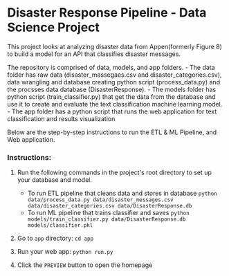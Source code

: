 # Disaster Response Pipeline - Data Science Project
This project looks at analyzing disaster data from Appen(formerly Figure 8) to build a model for an API that classifies disaster messages.

The repository is comprised of data, models, and app folders.
    - The data folder has raw data (disaster_massegaes.csv and disaster_categories.csv), data wrangling and database creating python script (process_data.py) and the procsses data database (DisasterResponse).
    - The models folder has python script (train_classifier.py) that get the data from the database and use it to create and evaluate the text classification machine learning model.
    - The app folder has a python script that runs the web application for text classification and results visualization

Below are the step-by-step instructions to run the ETL & ML Pipeline, and Web application.

### Instructions:
1. Run the following commands in the project's root directory to set up your database and model.

    - To run ETL pipeline that cleans data and stores in database
        `python data/process_data.py data/disaster_messages.csv data/disaster_categories.csv data/DisasterResponse.db`
    - To run ML pipeline that trains classifier and saves
        `python models/train_classifier.py data/DisasterResponse.db models/classifier.pkl`

2. Go to `app` directory: `cd app`

3. Run your web app: `python run.py`

4. Click the `PREVIEW` button to open the homepage
